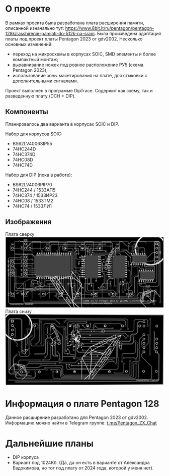 # О проекте

В рамках проекта была разработана плата расширения памяти, описанной изначально тут:
https://www.8bit.lt/ru/pentagon/pentagon-128k/rasshirenie-pamjati-do-512k-na-sram.
Была произведена адаптация платы под проект платы Pentagon 2023 от gdv2002.
Несколько основных изменений:
- переход на микросхемы в корпусах SOIC, SMD элементы и более компактный монтаж;
- выравнивание ножек под ровное расположение РУ5 (схема Pentagon 2023);
- использование зоны макетирования на плате, для стыковки с дополнительными сигналами.

Проект выполнен в программе DipTrace. Содержит как схему, так и разведенную плату (DCH + DIP).

## Компоненты

Планировалось два варианта в корпусах SOIC и DIP. 

Набор для корпусов SOIC:
* BS62LV4006SIP55
* 74HC244D
* 74HC374D
* 74HC08D
* 74HC74D

Набор для DIP (пока в работе):
* BS62LV4006PIP70
* 74HC244 / 1533АП5
* 74HC374 / 1533ИР23
* 74HC08 / 1533ТМ2
* 74HC74 / 1533ЛИ1

## Изображения
Плата сверху
![Макет платы](/images/pcb.jpg)
Плата снизу
![Макет платы](/images/pcb_back.jpg)


# Информация о плате Pentagon 128
Данное расширение разработано для Pentagon 2023 от gdv2002. 
Информацию можно найти в Telegram группе: [t.me/Pentagon_ZX_Chat](https://t.me/Pentagon_ZX_Chat)


# Дальнейшие планы
* DIP корпуса
* Вариант под 1024Кб. (Да, да он есть в варианте от Александра Евдокимова, но тот под плату от 2024 года, которой у меня нет).

